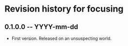 # Revision history for focusing

## 0.1.0.0 -- YYYY-mm-dd

* First version. Released on an unsuspecting world.

